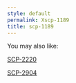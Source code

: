 ```yaml
---
style: default
permalink: Xscp-1189
title: scp-1189
---
```

You may also like:

[SCP-2220](http://scp-wiki.net/scp-2220)

[SCP-2904](http://scp-wiki.net/scp-2904)
